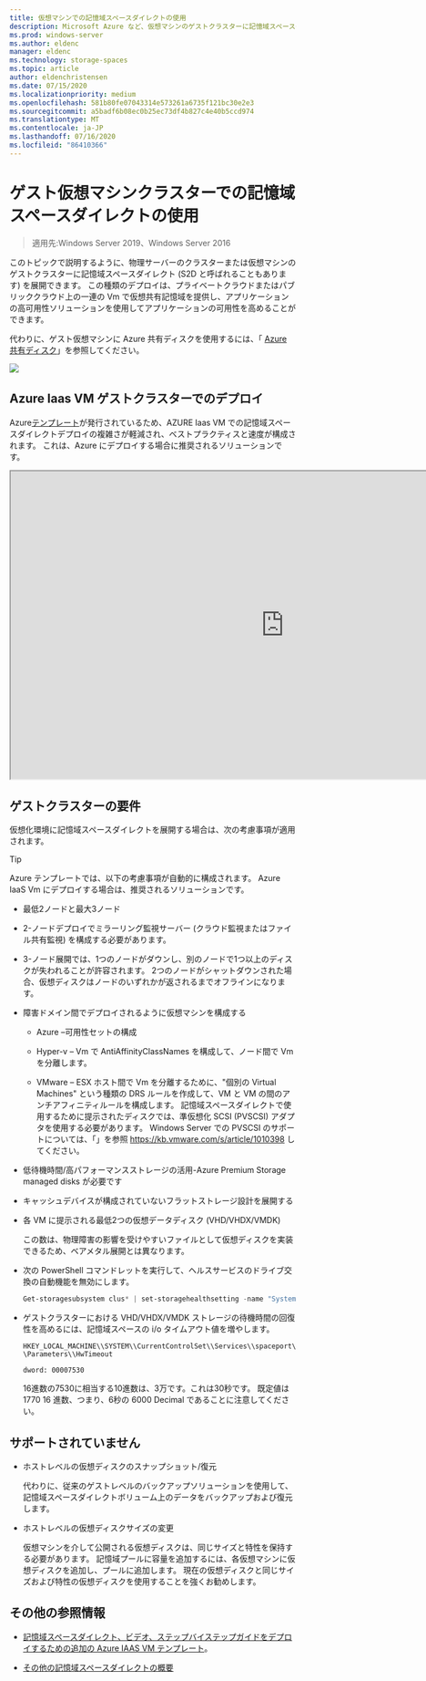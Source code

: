 ```yaml
---
title: 仮想マシンでの記憶域スペースダイレクトの使用
description: Microsoft Azure など、仮想マシンのゲストクラスターに記憶域スペースダイレクトを展開する方法。
ms.prod: windows-server
ms.author: eldenc
manager: eldenc
ms.technology: storage-spaces
ms.topic: article
author: eldenchristensen
ms.date: 07/15/2020
ms.localizationpriority: medium
ms.openlocfilehash: 581b80fe07043314e573261a6735f121bc30e2e3
ms.sourcegitcommit: a5badf6b08ec0b25ec73df4b827c4e40b5ccd974
ms.translationtype: MT
ms.contentlocale: ja-JP
ms.lasthandoff: 07/16/2020
ms.locfileid: "86410366"
---
```

# <a name="using-storage-spaces-direct-in-guest-virtual-machine-clusters"></a>ゲスト仮想マシンクラスターでの記憶域スペースダイレクトの使用

> 適用先:Windows Server 2019、Windows Server 2016

このトピックで説明するように、物理サーバーのクラスターまたは仮想マシンのゲストクラスターに記憶域スペースダイレクト (S2D と呼ばれることもあります) を展開できます。 この種類のデプロイは、プライベートクラウドまたはパブリッククラウド上の一連の Vm で仮想共有記憶域を提供し、アプリケーションの高可用性ソリューションを使用してアプリケーションの可用性を高めることができます。

代わりに、ゲスト仮想マシンに Azure 共有ディスクを使用するには、「 [Azure 共有ディスク](/azure/virtual-machines/windows/disks-shared)」を参照してください。

![](media/storage-spaces-direct-in-vm/storage-spaces-direct-in-vm.png)

## <a name="deploying-in-azure-iaas-vm-guest-clusters"></a>Azure Iaas VM ゲストクラスターでのデプロイ

Azure[テンプレート](https://github.com/robotechredmond/301-storage-spaces-direct-md)が発行されているため、AZURE Iaas VM での記憶域スペースダイレクトデプロイの複雑さが軽減され、ベストプラクティスと速度が構成されます。 これは、Azure にデプロイする場合に推奨されるソリューションです。

<iframe src="https://channel9.msdn.com/Series/Microsoft-Hybrid-Cloud-Best-Practices-for-IT-Pros/Step-by-Step-Deploy-Windows-Server-2016-Storage-Spaces-Direct-S2D-Cluster-in-Microsoft-Azure/player" width="960" height="540" allowfullscreen></iframe>

## <a name="requirements-for-guest-clusters"></a>ゲストクラスターの要件

仮想化環境に記憶域スペースダイレクトを展開する場合は、次の考慮事項が適用されます。

> [!TIP]
> Azure テンプレートでは、以下の考慮事項が自動的に構成されます。 Azure IaaS Vm にデプロイする場合は、推奨されるソリューションです。

- 最低2ノードと最大3ノード

- 2-ノードデプロイでミラーリング監視サーバー (クラウド監視またはファイル共有監視) を構成する必要があります。

- 3-ノード展開では、1つのノードがダウンし、別のノードで1つ以上のディスクが失われることが許容されます。  2つのノードがシャットダウンされた場合、仮想ディスクはノードのいずれかが返されるまでオフラインになります。

- 障害ドメイン間でデプロイされるように仮想マシンを構成する

    - Azure –可用性セットの構成

    - Hyper-v – Vm で AntiAffinityClassNames を構成して、ノード間で Vm を分離します。

    - VMware – ESX ホスト間で Vm を分離するために、"個別の Virtual Machines" という種類の DRS ルールを作成して、VM と VM の間のアンチアフィニティルールを構成します。 記憶域スペースダイレクトで使用するために提示されたディスクでは、準仮想化 SCSI (PVSCSI) アダプタを使用する必要があります。 Windows Server での PVSCSI のサポートについては、「」を参照 https://kb.vmware.com/s/article/1010398 してください。

- 低待機時間/高パフォーマンスストレージの活用-Azure Premium Storage managed disks が必要です

- キャッシュデバイスが構成されていないフラットストレージ設計を展開する

- 各 VM に提示される最低2つの仮想データディスク (VHD/VHDX/VMDK)

    この数は、物理障害の影響を受けやすいファイルとして仮想ディスクを実装できるため、ベアメタル展開とは異なります。

- 次の PowerShell コマンドレットを実行して、ヘルスサービスのドライブ交換の自動機能を無効にします。

    ```powershell
    Get-storagesubsystem clus* | set-storagehealthsetting -name "System.Storage.PhysicalDisk.AutoReplace.Enabled" -value "False"
    ```

- ゲストクラスターにおける VHD/VHDX/VMDK ストレージの待機時間の回復性を高めるには、記憶域スペースの i/o タイムアウト値を増やします。

    `HKEY_LOCAL_MACHINE\\SYSTEM\\CurrentControlSet\\Services\\spaceport\\Parameters\\HwTimeout`

    `dword: 00007530`

    16進数の7530に相当する10進数は、3万です。これは30秒です。 既定値は 1770 16 進数、つまり、6秒の 6000 Decimal であることに注意してください。

## <a name="not-supported"></a>サポートされていません

- ホストレベルの仮想ディスクのスナップショット/復元

    代わりに、従来のゲストレベルのバックアップソリューションを使用して、記憶域スペースダイレクトボリューム上のデータをバックアップおよび復元します。

- ホストレベルの仮想ディスクサイズの変更

    仮想マシンを介して公開される仮想ディスクは、同じサイズと特性を保持する必要があります。 記憶域プールに容量を追加するには、各仮想マシンに仮想ディスクを追加し、プールに追加します。 現在の仮想ディスクと同じサイズおよび特性の仮想ディスクを使用することを強くお勧めします。

## <a name="additional-references"></a>その他の参照情報

- [記憶域スペースダイレクト、ビデオ、ステップバイステップガイドをデプロイするための追加の Azure IAAS VM テンプレート](https://techcommunity.microsoft.com/t5/Failover-Clustering/Deploying-IaaS-VM-Guest-Clusters-in-Microsoft-Azure/ba-p/372126)。

- [その他の記憶域スペースダイレクトの概要](https://docs.microsoft.com/windows-server/storage/storage-spaces/storage-spaces-direct-overview)
